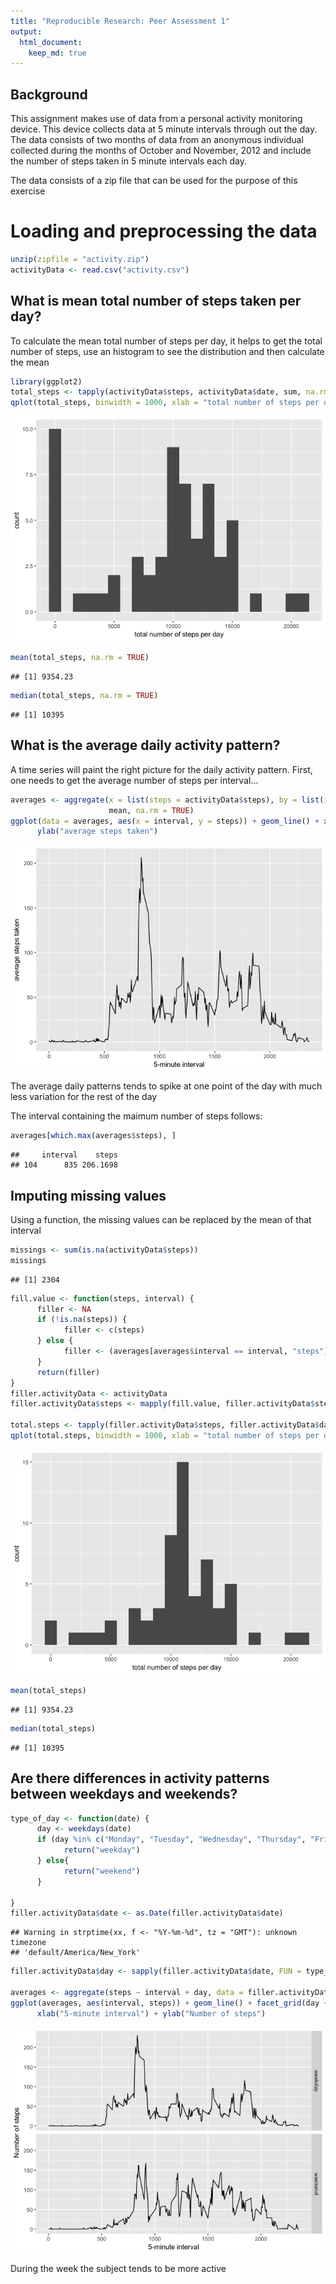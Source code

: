 ```yaml
---
title: "Reproducible Research: Peer Assessment 1"
output: 
  html_document:
    keep_md: true
---
```


## Background

This assignment makes use of data from a personal activity monitoring device. This device collects data at 5 minute intervals through out the day. The data consists of two months of data from an anonymous individual collected during the months of October and November, 2012 and include the number of steps taken in 5 minute intervals each day.

The data consists of a zip file that can be used for the purpose of this exercise

# Loading and preprocessing the data

```r
unzip(zipfile = "activity.zip")
activityData <- read.csv("activity.csv")
```

## What is mean total number of steps taken per day?
To calculate the mean total number of steps per day, it helps to get the total number of steps, use an histogram to see the distribution and then calculate the mean

```r
library(ggplot2)
total_steps <- tapply(activityData$steps, activityData$date, sum, na.rm = TRUE) 
qplot(total_steps, binwidth = 1000, xlab = "total number of steps per day")
```

![](PA1_template_files/figure-html/unnamed-chunk-2-1.png)<!-- -->

```r
mean(total_steps, na.rm = TRUE)
```

```
## [1] 9354.23
```

```r
median(total_steps, na.rm = TRUE)  
```

```
## [1] 10395
```

## What is the average daily activity pattern?

A time series will paint the right picture for the daily activity pattern. First, one needs to get the average number of steps per interval...

```r
averages <- aggregate(x = list(steps = activityData$steps), by = list(interval = activityData$interval), 
                      mean, na.rm = TRUE)
ggplot(data = averages, aes(x = interval, y = steps)) + geom_line() + xlab("5-minute interval") + 
      ylab("average steps taken")
```

![](PA1_template_files/figure-html/unnamed-chunk-3-1.png)<!-- -->


The average daily patterns tends to spike at one point of the day with much less variation for the rest of the day

The interval containing the maimum number of steps follows:

```r
averages[which.max(averages$steps), ]
```

```
##     interval    steps
## 104      835 206.1698
```
## Imputing missing values

Using a function, the missing values can be replaced by the mean of that interval


```r
missings <- sum(is.na(activityData$steps))
missings
```

```
## [1] 2304
```

```r
fill.value <- function(steps, interval) {
      filler <- NA
      if (!is.na(steps)) {
            filler <- c(steps)  
      } else {
            filler <- (averages[averages$interval == interval, "steps"])
      }
      return(filler)
}  
filler.activityData <- activityData
filler.activityData$steps <- mapply(fill.value, filler.activityData$steps, filler.activityData$interval)  

total.steps <- tapply(filler.activityData$steps, filler.activityData$date, sum)
qplot(total.steps, binwidth = 1000, xlab = "total number of steps per day")
```

![](PA1_template_files/figure-html/unnamed-chunk-5-1.png)<!-- -->

```r
mean(total_steps)
```

```
## [1] 9354.23
```

```r
median(total_steps)
```

```
## [1] 10395
```

## Are there differences in activity patterns between weekdays and weekends?


```r
type_of_day <- function(date) {
      day <- weekdays(date)
      if (day %in% c("Monday", "Tuesday", "Wednesday", "Thursday", "Friday")) {
            return("weekday")   
      } else{
            return("weekend") 
      }
            
}
filler.activityData$date <- as.Date(filler.activityData$date)
```

```
## Warning in strptime(xx, f <- "%Y-%m-%d", tz = "GMT"): unknown timezone
## 'default/America/New_York'
```

```r
filler.activityData$day <- sapply(filler.activityData$date, FUN = type_of_day)

averages <- aggregate(steps ~ interval + day, data = filler.activityData, mean)
ggplot(averages, aes(interval, steps)) + geom_line() + facet_grid(day ~ .) + 
      xlab("5-minute interval") + ylab("Number of steps")
```

![](PA1_template_files/figure-html/unnamed-chunk-6-1.png)<!-- -->
  
During the week the subject tends to be more active
